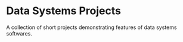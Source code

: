 # Data Systems Projects

A collection of short projects demonstrating features of data systems softwares. 